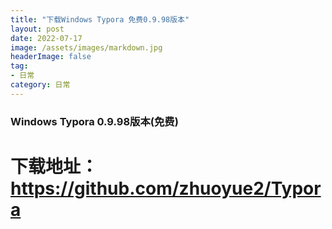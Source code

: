 ```yaml
---
title: "下载Windows Typora 免费0.9.98版本"
layout: post
date: 2022-07-17
image: /assets/images/markdown.jpg
headerImage: false
tag:
- 日常
category: 日常
---
```


###	Windows Typora 0.9.98版本(免费)

#		下载地址：https://github.com/zhuoyue2/Typora